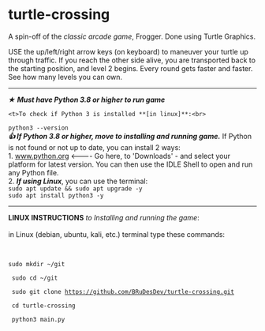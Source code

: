 # turtle-crossing
A spin-off of the _classic arcade game_, Frogger. Done using Turtle Graphics.

USE the up/left/right arrow keys (on keyboard) to maneuver your turtle up through traffic. If you reach the other side
alive, you are transported back to the starting position, and level 2 begins. Every round gets faster and faster. 
See how many levels you can own.


__________________________________________________________________________________________________________

**_★ Must have Python 3.8 or higher to run game_**<br>

	<t>To check if Python 3 is installed **[in linux]**:<br>
`python3 --version`<br>
**_👍 If Python 3.8 or higher, move to installing and running game._** If Python is not found or not up to date, you can install
2 ways:<br>
<t>1. www.python.org <---- Go here, to 'Downloads' - and select your platform for latest version. You can then use the IDLE Shell
to open and run any Python file.<br>
<t>2. **_If using Linux_**, you can use the terminal:<br>
`sudo apt update && sudo apt upgrade -y`<br>
`sudo apt install python3 -y`<br>


__________________________________________________________________________________________________________

**LINUX INSTRUCTIONS** _to Installing and running the game_:<br><br>
in Linux (debian, ubuntu, kali, etc.) terminal type these commands:<br><br>
<code>	
sudo mkdir ~/git      
</code>
<code>
sudo cd ~/git       
</code>
<code>
sudo git clone https://github.com/BRuDesDev/turtle-crossing.git      
</code>
<code>
cd turtle-crossing      
</code>
<code>
python3 main.py				
</code>
